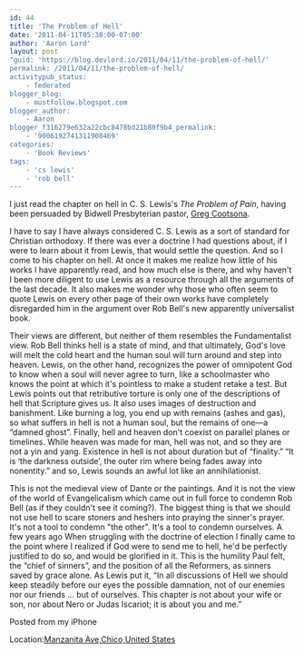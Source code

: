 ```yaml
---
id: 44
title: 'The Problem of Hell'
date: '2011-04-11T05:38:00-07:00'
author: 'Aaron Lord'
layout: post
"guid: 'https://blog.devlord.io/2011/04/11/the-problem-of-hell/'
permalink: /2011/04/11/the-problem-of-hell/
activitypub_status:
    - federated
blogger_blog:
    - mustfollow.blogspot.com
blogger_author:
    - Aaron
blogger_f316279e632a22cbc8478bd21b80f9b4_permalink:
    - '9006192741311908469'
categories:
    - 'Book Reviews'
tags:
    - 'cs lewis'
    - 'rob bell'
---
```


I just read the chapter on hell in C. S. Lewis's <em>The Problem of Pain</em>, having been persuaded by Bidwell Presbyterian pastor, <a href="http://cootsona.blogspot.com/2011/03/heaven-and-hell.html" target="_blank" rel="noopener">Greg Cootsona</a>.

I have to say I have always considered C. S. Lewis as a sort of standard for Christian orthodoxy. If there was ever a doctrine I had questions about, if I were to learn about it from Lewis, that would settle the question. And so I come to his chapter on hell. At once it makes me realize how little of his works I have apparently read, and how much else is there, and why haven't I been more diligent to use Lewis as a resource through all the arguments of the last decade. It also makes me wonder why those who often seem to quote Lewis on every other page of their own works have completely disregarded him in the argument over Rob Bell's new apparently universalist book.

Their views are different, but neither of them resembles the Fundamentalist view. Rob Bell thinks hell is a state of mind, and that ultimately, God's love will melt the cold heart and the human soul will turn around and step into heaven. Lewis, on the other hand, recognizes the power of omnipotent God to know when a soul will never agree to turn, like a schoolmaster who knows the point at which it's pointless to make a student retake a test. But Lewis points out that retributive torture is only one of the descriptions of hell that Scripture gives us. It also uses images of destruction and banishment. Like burning a log, you end up with remains (ashes and gas), so what suffers in hell is not a human soul, but the remains of one—a “damned ghost”. Finally, hell and heaven don't coexist on parallel planes or timelines. While heaven was made for man, hell was not, and so they are not a yin and yang. Existence in hell is not about duration but of “finality.” “It is ‘the darkness outside’, the outer rim where being fades away into nonentity.” and so, Lewis sounds an awful lot like an annihilationist.

This is not the medieval view of Dante or the paintings. And it is not the view of the world of Evangelicalism which came out in full force to condemn Rob Bell (as if they couldn't see it coming?). The biggest thing is that we should not use hell to scare stoners and heshers into praying the sinner's prayer. It's not a tool to condemn "the other". It's a tool to condemn ourselves. A few years ago When struggling with the doctrine of election I finally came to the point where I realized if God were to send me to hell, he'd be perfectly justified to do so, and would be glorified in it. This is the humility Paul felt, the “chief of sinners”, and the position of all the Reformers, as sinners saved by grace alone. As Lewis put it, “In all discussions of Hell we should keep steadily before our eyes the possible damnation, not of our enemies nor our friends … but of ourselves. This chapter is not about your wife or son, nor about Nero or Judas Iscariot; it is about you and me.”

Posted from my iPhone
<p class="blogpress_location">Location:<a href="http://maps.google.com/maps?q=Manzanita%20Ave,Chico,United%20States%4039.754230%2C-121.820423&amp;z=10">Manzanita Ave,Chico,United States</a></p>